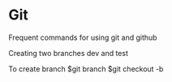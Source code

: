 # Git
Frequent commands for using git and github

Creating two branches dev and test

To create branch
$git branch <branchname>
$git checkout -b <branchname>

